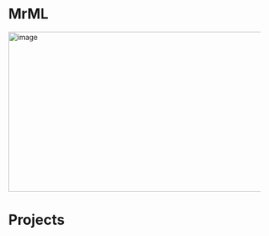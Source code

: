 # MrML
<img width="1088" height="320" alt="image" src="https://github.com/user-attachments/assets/1b30a364-354a-4843-af56-674c30dfbe68" />

# Projects

